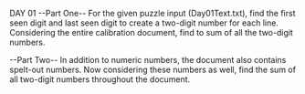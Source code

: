 DAY 01
--Part One--
For the given puzzle input (Day01Text.txt), find the first seen digit and last seen digit to create a two-digit number
for each line. Considering the entire calibration document, find to sum of all the two-digit numbers.

--Part Two--
In addition to numeric numbers, the document also contains spelt-out numbers. Now considering these numbers as well, find the
sum of all two-digit numbers throughout the document.
